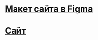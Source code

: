 # [Макет сайта в Figma](https://www.figma.com/file/Q0yVlIPZ6mkXBvvgfOCqdw/?node-id=891%3A3857)
# [Сайт](https://diplom.movies.nomoredomains.work/movies)